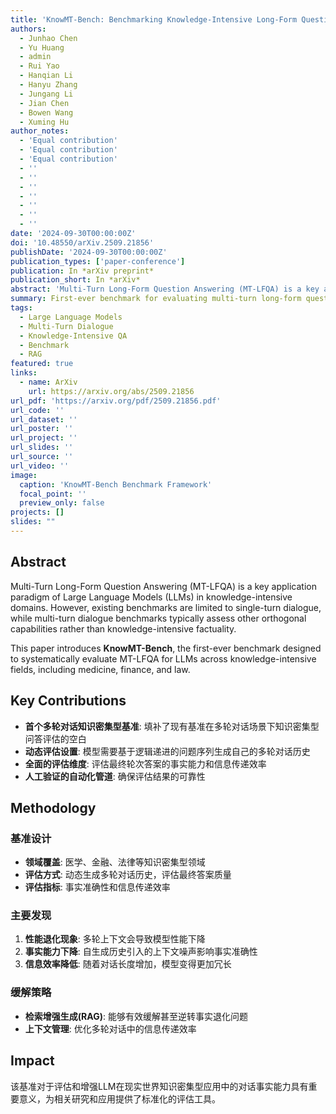 ```yaml
---
title: 'KnowMT-Bench: Benchmarking Knowledge-Intensive Long-Form Question Answering in Multi-Turn Dialogues'
authors:
  - Junhao Chen
  - Yu Huang
  - admin
  - Rui Yao
  - Hanqian Li
  - Hanyu Zhang
  - Jungang Li
  - Jian Chen
  - Bowen Wang
  - Xuming Hu
author_notes:
  - 'Equal contribution'
  - 'Equal contribution'
  - 'Equal contribution'
  - ''
  - ''
  - ''
  - ''
  - ''
  - ''
  - ''
date: '2024-09-30T00:00:00Z'
doi: '10.48550/arXiv.2509.21856'
publishDate: '2024-09-30T00:00:00Z'
publication_types: ['paper-conference']
publication: In *arXiv preprint*
publication_short: In *arXiv*
abstract: 'Multi-Turn Long-Form Question Answering (MT-LFQA) is a key application paradigm of Large Language Models (LLMs) in knowledge-intensive domains. However, existing benchmarks are limited to single-turn dialogue, while multi-turn dialogue benchmarks typically assess other orthogonal capabilities rather than knowledge-intensive factuality. To bridge this critical gap, we introduce KnowMT-Bench, the "first-ever" benchmark designed to systematically evaluate MT-LFQA for LLMs across knowledge-intensive fields, including medicine, finance, and law. To faithfully assess the model''s real-world performance, KnowMT-Bench employs a dynamic evaluation setting where models generate their own multi-turn dialogue histories given logically progressive question sequences. The factual capability and information delivery efficiency of the "final-turn" answer are then evaluated using a human-validated automated pipeline. Our experiments reveal that multi-turn contexts degrade performance: factual capability declines due to the contextual noise from self-generated histories, while information efficiency drops as models become more verbose with increasing dialogue length. We then investigate mitigation strategies, demonstrating that retrieval-augmented generation (RAG) can effectively alleviate and even reverse this factual degradation. These findings underscore the importance of our benchmark in evaluating and enhancing the conversational factual capabilities of LLMs in real-world knowledge-intensive applications.'
summary: First-ever benchmark for evaluating multi-turn long-form question answering in knowledge-intensive domains.
tags:
  - Large Language Models
  - Multi-Turn Dialogue
  - Knowledge-Intensive QA
  - Benchmark
  - RAG
featured: true
links:
  - name: ArXiv
    url: https://arxiv.org/abs/2509.21856
url_pdf: 'https://arxiv.org/pdf/2509.21856.pdf'
url_code: ''
url_dataset: ''
url_poster: ''
url_project: ''
url_slides: ''
url_source: ''
url_video: ''
image:
  caption: 'KnowMT-Bench Benchmark Framework'
  focal_point: ''
  preview_only: false
projects: []
slides: ""
---
```


## Abstract

Multi-Turn Long-Form Question Answering (MT-LFQA) is a key application paradigm of Large Language Models (LLMs) in knowledge-intensive domains. However, existing benchmarks are limited to single-turn dialogue, while multi-turn dialogue benchmarks typically assess other orthogonal capabilities rather than knowledge-intensive factuality.

This paper introduces **KnowMT-Bench**, the first-ever benchmark designed to systematically evaluate MT-LFQA for LLMs across knowledge-intensive fields, including medicine, finance, and law.

## Key Contributions

- **首个多轮对话知识密集型基准**: 填补了现有基准在多轮对话场景下知识密集型问答评估的空白
- **动态评估设置**: 模型需要基于逻辑递进的问题序列生成自己的多轮对话历史
- **全面的评估维度**: 评估最终轮次答案的事实能力和信息传递效率
- **人工验证的自动化管道**: 确保评估结果的可靠性

## Methodology

### 基准设计
- **领域覆盖**: 医学、金融、法律等知识密集型领域
- **评估方式**: 动态生成多轮对话历史，评估最终答案质量
- **评估指标**: 事实准确性和信息传递效率

### 主要发现
1. **性能退化现象**: 多轮上下文会导致模型性能下降
2. **事实能力下降**: 自生成历史引入的上下文噪声影响事实准确性
3. **信息效率降低**: 随着对话长度增加，模型变得更加冗长

### 缓解策略
- **检索增强生成(RAG)**: 能够有效缓解甚至逆转事实退化问题
- **上下文管理**: 优化多轮对话中的信息传递效率

## Impact

该基准对于评估和增强LLM在现实世界知识密集型应用中的对话事实能力具有重要意义，为相关研究和应用提供了标准化的评估工具。